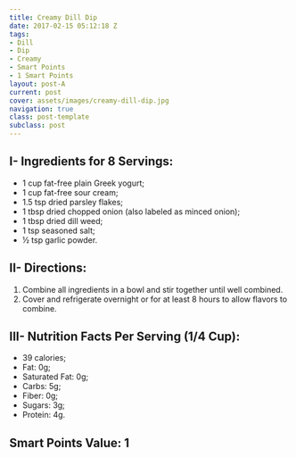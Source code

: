 ```yaml
---
title: Creamy Dill Dip
date: 2017-02-15 05:12:18 Z
tags:
- Dill
- Dip
- Creamy
- Smart Points
- 1 Smart Points
layout: post-A
current: post
cover: assets/images/creamy-dill-dip.jpg
navigation: true
class: post-template
subclass: post
---
```


## I- Ingredients for 8 Servings:

* 1 cup fat-free plain Greek yogurt;
* 1 cup fat-free sour cream;
* 1.5 tsp dried parsley flakes;
* 1 tbsp dried chopped onion (also labeled as minced onion);
* 1 tbsp dried dill weed;
* 1 tsp seasoned salt;
* ½ tsp garlic powder.

## II- Directions:

1. Combine all ingredients in a bowl and stir together until well combined.
1. Cover and refrigerate overnight or for at least 8 hours to allow flavors to combine.

## III- Nutrition Facts Per Serving (1/4 Cup):

* 39 calories;
* Fat: 0g;
* Saturated Fat: 0g;
* Carbs: 5g;
* Fiber: 0g;
* Sugars: 3g;
* Protein: 4g.

## Smart Points Value: 1
